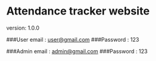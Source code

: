 # Attendance tracker website

version: 1.0.0

###User email : user@gmail.com
###Password : 123


###Admin email : admin@gmail.com
###Password : 123


